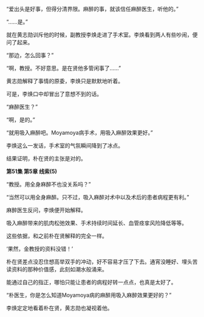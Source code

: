 “爱出头是好事，但得分清界限。麻醉的事，就该信任麻醉医生，听他的。”

“……是。”

就在黄志勋训斥他的时候，副教授李焕走进了手术室。李焕看到两人有些吵闹，便问了起来。

“那边，怎么回事？”

“啊，教授。不好意思。是在贤他多管闲事了……”

黄志勋解释了事情的原委，李焕只是默默地听着。

可是，李焕口中却冒出了意想不到的话。

“麻醉医生？”

“啊，是的。”

“就用吸入麻醉吧。Moyamoya病手术，用吸入麻醉效果更好。”

李焕这么一发话，手术室的气氛瞬间降到了冰点。

结果证明，朴在贤的主张是对的。

**第51集 第5章 线索(5)**

“教授。用全身麻醉不也没关系吗？”

“当然可以用全身麻醉。只不过，吸入麻醉对术中以及术后的患者病程更有利。”

麻醉医生反问，李焕便开始解释。

吸入麻醉带来的肌肉松弛效果、手术持续时间延长、血管痉挛风险降低等等。

这些依据，和之前朴在贤解释的完全一样。

‘果然，金教授的资料没错！’

朴在贤差点没忍住想高举双手的冲动，好不容易才压了下去。通宵没睡好、埋头苦读资料的那种价值感，此刻如潮水般涌来。

能通过自己的指正，哪怕只能让患者的病程好转一点点，也真是太好了。

“朴医生，你是怎么知道Moyamoya病的麻醉用吸入麻醉效果更好的？”

李焕定定地看着朴在贤，黄志勋也凝视着他。